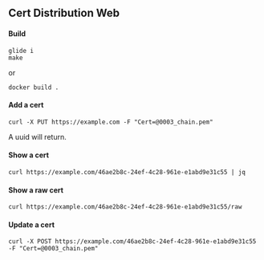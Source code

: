 ## Cert Distribution Web

#### Build
```
glide i
make
```
or
```
docker build .
```


#### Add a cert
```
curl -X PUT https://example.com -F "Cert=@0003_chain.pem"
```
A uuid will return.

#### Show a cert
```
curl https://example.com/46ae2b8c-24ef-4c28-961e-e1abd9e31c55 | jq
```

#### Show a raw cert
```
curl https://example.com/46ae2b8c-24ef-4c28-961e-e1abd9e31c55/raw
```

#### Update a cert
```
curl -X POST https://example.com/46ae2b8c-24ef-4c28-961e-e1abd9e31c55 -F "Cert=@0003_chain.pem"
```